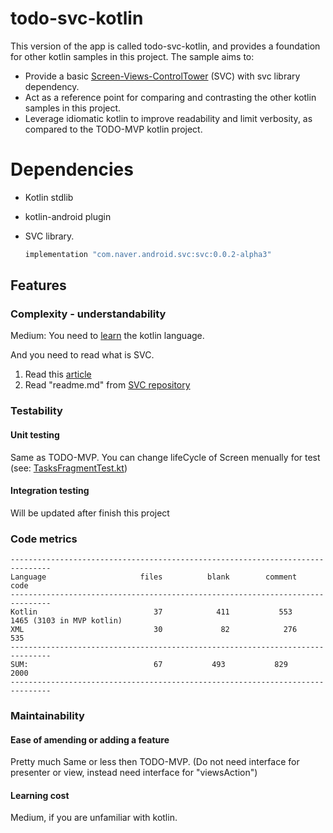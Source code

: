 # todo-svc-kotlin

This version of the app is called todo-svc-kotlin, and provides a foundation for other kotlin samples in this project. The sample aims to:

* Provide a basic [Screen-Views-ControlTower](https://medium.com/@bansooknam/svc-the-better-pattern-against-mvp-66e6d342a23f) (SVC) with svc library dependency.
* Act as a reference point for comparing and contrasting the other kotlin samples in this project.
* Leverage idiomatic kotlin to improve readability and limit verbosity, as compared to the TODO-MVP kotlin project.

# Dependencies
* Kotlin stdlib

* kotlin-android plugin

* SVC library. 

  ```groovy
  implementation "com.naver.android.svc:svc:0.0.2-alpha3"
  ```

  

## Features

### Complexity - understandability

Medium: You need to [learn](http://kotlinlang.org/docs/reference/) the kotlin language. 

And you need to read what is SVC. 

1. Read this [article](https://medium.com/@bansooknam/svc-the-better-pattern-against-mvp-66e6d342a23f)
2. Read "readme.md" from [SVC repository](https://github.com/naver/svc)

### Testability

#### Unit testing

Same as TODO-MVP.
You can change lifeCycle of Screen menually for test (see: [TasksFragmentTest.kt](https://github.com/BansookNam/android-architecture/blob/todo-svc-kotlin/todoapp/app/src/test/java/com/example/android/architecture/blueprints/todoapp/tasks/TasksFragmentTest.kt))

#### Integration testing

Will be updated after finish this project

### Code metrics

```
-------------------------------------------------------------------------------
Language                     files          blank        comment           code
-------------------------------------------------------------------------------
Kotlin                          37            411           553           1465 (3103 in MVP kotlin)
XML                             30             82            276            535
-------------------------------------------------------------------------------
SUM:                            67           493           829           2000
-------------------------------------------------------------------------------
```
### Maintainability

#### Ease of amending or adding a feature

Pretty much Same or less then TODO-MVP. (Do not need interface for presenter or view, instead need interface for "viewsAction")

#### Learning cost

Medium, if you are unfamiliar with kotlin.
